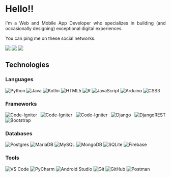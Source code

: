 # Hello!!
<div align="justify">

I'm a Web and Mobile App Developer who specializes in building (and occasionally designing) exceptional digital experiences.

You can ping me on these social networks:  
  
[![](https://img.shields.io/badge/Instagram-E4405F?style=flat-square&logo=instagram&logoColor=white
)](https://www.instagram.com/whooserick/?hl=en)
[![](https://img.shields.io/badge/LinkedIn-0077B5?style=flat-square&logo=linkedin&logoColor=white)](https://www.linkedin.com/in/erick-hernandez-93361618b/)
[![](https://img.shields.io/badge/-yerickk8@gmail.com-red?style=flat-square&logo=gmail&logoColor=white)](mailto:yerickk8@gmail.com)

## Technologies

### Languages

![Python](https://img.shields.io/badge/-Python-3670A0?style=flat-square&logo=python&logoColor=white)
![Java](https://img.shields.io/badge/-Java-ED2025?style=flat-square&logo=ORACLE&logoColor=white&color=ED2025)
![Kotlin](https://img.shields.io/badge/Kotlin-%230095D5.svg?style=flat-square&logo=kotlin&logoColor=white)
![HTML5](https://img.shields.io/badge/-HTML5-E44D27?style=flat-square&logo=html5&logoColor=ffffff)
![R](https://img.shields.io/badge/R-%23276DC3.svg?style=flat-square&logo=r&logoColor=white)
![JavaScript](https://img.shields.io/badge/-JavaScript-F7DF1C?style=flat-square&logo=javascript&logoColor=black&color=F7DF1C)
![Arduino](https://img.shields.io/badge/-Arduino-00979D?style=flat-square&logo=Arduino&logoColor=white)
![CSS3](https://img.shields.io/badge/-CSS3-1572B6?style=flat-square&logo=css3)  

### Frameworks

![Code-Igniter](https://img.shields.io/badge/React-20232A?style=flat-square&logo=react&logoColor=61DAFB)
![Code-Igniter](https://img.shields.io/badge/React_Native-20232A?style=flat-square&logo=react&logoColor=61DAFB)
![Code-Igniter](https://img.shields.io/badge/Angular-DD0031?style=flat-square&logo=angular&logoColor=white)
![Django](https://img.shields.io/badge/Django-092E20?style=flat-square&logo=django&logoColor=white)
![DjangoREST](https://img.shields.io/badge/DJANGO-REST-ff1709?style=flat-square&logo=django&logoColor=white&color=ff1709&labelColor=gray)
![Bootstrap](https://img.shields.io/badge/Bootstrap-563D7C?style=flat-square&logo=bootstrap&logoColor=white)

### Databases

![Postgres](https://img.shields.io/badge/Postgres-316192?style=flat-square&logo=postgresql&logoColor=white)
![MariaDB](https://img.shields.io/badge/MariaDB-003545?style=flat-square&logo=mariadb&logoColor=white)
![MySQL](https://img.shields.io/badge/MySQL-00f?style=flat-square&logo=mysql&logoColor=white)
![MongoDB](https://img.shields.io/badge/MongoDB-4ea94b?style=flat-square&logo=mongodb&logoColor=white)
![SQLite](https://img.shields.io/badge/SQLite-07405e?style=flat-square&logo=sqlite&logoColor=white)
![Firebase](https://img.shields.io/badge/Firebase-039BE5?style=flat-square&logo=Firebase&logoColor=white)

### Tools

![VS Code](https://img.shields.io/badge/-VSCode-007ACC?style=flat-square&logo=visual-studio-code)
![PyCharm](https://img.shields.io/badge/Pycharm-143?style=flat-square&logo=Pycharm&logoColor=black&color=black&labelColor=green)
![Android Studio](https://img.shields.io/badge/Android%20Studio-3DDC84.svg?style=flat-square&logo=android-studio&logoColor=white)
![Git](https://img.shields.io/badge/-Git-F05032?style=flat-square&logo=git&logoColor=ffffff)
![GitHub](https://img.shields.io/badge/Github-%23121011.svg?style=flat-square&logo=github&logoColor=white)
![Postman](https://img.shields.io/badge/Postman-FF6C37?style=flat-square&logo=postman&logoColor=white)

